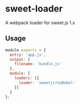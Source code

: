 # sweet-loader

A webpack loader for sweet.js 1.x

## Usage

```js
module.exports = {
  entry: 'app.js',
  output: {
    filename: 'bundle.js'
  },
  module: {
    loaders: [{
      loader: 'sweetjs?noBabel'
    }]
  }
};
```
